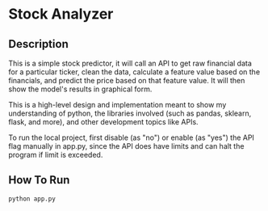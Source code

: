 # Stock Analyzer

## Description
This is a simple stock predictor, it will call an API to get raw financial data for a particular ticker, clean the data, calculate a feature value based on the financials, and predict the price based on that feature value. It will then show the model's results in graphical form. 

This is a high-level design and implementation meant to show my understanding of python, the libraries involved (such as pandas, sklearn, flask, and more), and other development topics like APIs.

To run the local project, first disable (as "no") or enable (as "yes") the API flag manually in app.py, since the API does have limits and can halt the program if limit is exceeded.

## How To Run
``` python
python app.py
```
